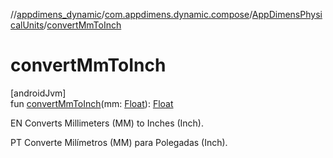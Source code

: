 //[appdimens_dynamic](../../../index.md)/[com.appdimens.dynamic.compose](../index.md)/[AppDimensPhysicalUnits](index.md)/[convertMmToInch](convert-mm-to-inch.md)

# convertMmToInch

[androidJvm]\
fun [convertMmToInch](convert-mm-to-inch.md)(mm: [Float](https://kotlinlang.org/api/core/kotlin-stdlib/kotlin/-float/index.html)): [Float](https://kotlinlang.org/api/core/kotlin-stdlib/kotlin/-float/index.html)

EN Converts Millimeters (MM) to Inches (Inch).

PT Converte Milímetros (MM) para Polegadas (Inch).